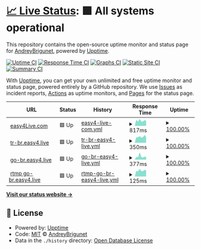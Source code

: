 # [📈 Live Status](https://demo.upptime.js.org): <!--live status--> **🟩 All systems operational**

This repository contains the open-source uptime monitor and status page for [AndreyBrigunet](https://demo.upptime.js.org), powered by [Upptime](https://github.com/upptime/upptime).

[![Uptime CI](https://github.com/AndreyBrigunet/upptime/workflows/Uptime%20CI/badge.svg)](https://github.com/AndreyBrigunet/upptime/actions?query=workflow%3A%22Uptime+CI%22)
[![Response Time CI](https://github.com/AndreyBrigunet/upptime/workflows/Response%20Time%20CI/badge.svg)](https://github.com/AndreyBrigunet/upptime/actions?query=workflow%3A%22Response+Time+CI%22)
[![Graphs CI](https://github.com/AndreyBrigunet/upptime/workflows/Graphs%20CI/badge.svg)](https://github.com/AndreyBrigunet/upptime/actions?query=workflow%3A%22Graphs+CI%22)
[![Static Site CI](https://github.com/AndreyBrigunet/upptime/workflows/Static%20Site%20CI/badge.svg)](https://github.com/AndreyBrigunet/upptime/actions?query=workflow%3A%22Static+Site+CI%22)
[![Summary CI](https://github.com/AndreyBrigunet/upptime/workflows/Summary%20CI/badge.svg)](https://github.com/AndreyBrigunet/upptime/actions?query=workflow%3A%22Summary+CI%22)

With [Upptime](https://upptime.js.org), you can get your own unlimited and free uptime monitor and status page, powered entirely by a GitHub repository. We use [Issues](https://github.com/AndreyBrigunet/upptime/issues) as incident reports, [Actions](https://github.com/AndreyBrigunet/upptime/actions) as uptime monitors, and [Pages](https://demo.upptime.js.org) for the status page.

<!--start: status pages-->
<!-- This summary is generated by Upptime (https://github.com/upptime/upptime) -->
<!-- Do not edit this manually, your changes will be overwritten -->
<!-- prettier-ignore -->
| URL | Status | History | Response Time | Uptime |
| --- | ------ | ------- | ------------- | ------ |
| <img alt="" src="https://easy4live.com/assets/img/favicon.png" height="13"> [easy4Live.com](https://easy4live.com) | 🟩 Up | [easy4-live-com.yml](https://github.com/AndreyBrigunet/upptime/commits/HEAD/history/easy4-live-com.yml) | <details><summary><img alt="Response time graph" src="./graphs/easy4-live-com/response-time-week.png" height="20"> 817ms</summary><br><a href="https://status.easy4live.com/history/easy4-live-com"><img alt="Response time 2764" src="https://img.shields.io/endpoint?url=https%3A%2F%2Fraw.githubusercontent.com%2FAndreyBrigunet%2Fupptime%2FHEAD%2Fapi%2Feasy4-live-com%2Fresponse-time.json"></a><br><a href="https://status.easy4live.com/history/easy4-live-com"><img alt="24-hour response time 801" src="https://img.shields.io/endpoint?url=https%3A%2F%2Fraw.githubusercontent.com%2FAndreyBrigunet%2Fupptime%2FHEAD%2Fapi%2Feasy4-live-com%2Fresponse-time-day.json"></a><br><a href="https://status.easy4live.com/history/easy4-live-com"><img alt="7-day response time 817" src="https://img.shields.io/endpoint?url=https%3A%2F%2Fraw.githubusercontent.com%2FAndreyBrigunet%2Fupptime%2FHEAD%2Fapi%2Feasy4-live-com%2Fresponse-time-week.json"></a><br><a href="https://status.easy4live.com/history/easy4-live-com"><img alt="30-day response time 893" src="https://img.shields.io/endpoint?url=https%3A%2F%2Fraw.githubusercontent.com%2FAndreyBrigunet%2Fupptime%2FHEAD%2Fapi%2Feasy4-live-com%2Fresponse-time-month.json"></a><br><a href="https://status.easy4live.com/history/easy4-live-com"><img alt="1-year response time 2398" src="https://img.shields.io/endpoint?url=https%3A%2F%2Fraw.githubusercontent.com%2FAndreyBrigunet%2Fupptime%2FHEAD%2Fapi%2Feasy4-live-com%2Fresponse-time-year.json"></a></details> | <details><summary><a href="https://status.easy4live.com/history/easy4-live-com">100.00%</a></summary><a href="https://status.easy4live.com/history/easy4-live-com"><img alt="All-time uptime 99.06%" src="https://img.shields.io/endpoint?url=https%3A%2F%2Fraw.githubusercontent.com%2FAndreyBrigunet%2Fupptime%2FHEAD%2Fapi%2Feasy4-live-com%2Fuptime.json"></a><br><a href="https://status.easy4live.com/history/easy4-live-com"><img alt="24-hour uptime 100.00%" src="https://img.shields.io/endpoint?url=https%3A%2F%2Fraw.githubusercontent.com%2FAndreyBrigunet%2Fupptime%2FHEAD%2Fapi%2Feasy4-live-com%2Fuptime-day.json"></a><br><a href="https://status.easy4live.com/history/easy4-live-com"><img alt="7-day uptime 100.00%" src="https://img.shields.io/endpoint?url=https%3A%2F%2Fraw.githubusercontent.com%2FAndreyBrigunet%2Fupptime%2FHEAD%2Fapi%2Feasy4-live-com%2Fuptime-week.json"></a><br><a href="https://status.easy4live.com/history/easy4-live-com"><img alt="30-day uptime 100.00%" src="https://img.shields.io/endpoint?url=https%3A%2F%2Fraw.githubusercontent.com%2FAndreyBrigunet%2Fupptime%2FHEAD%2Fapi%2Feasy4-live-com%2Fuptime-month.json"></a><br><a href="https://status.easy4live.com/history/easy4-live-com"><img alt="1-year uptime 99.50%" src="https://img.shields.io/endpoint?url=https%3A%2F%2Fraw.githubusercontent.com%2FAndreyBrigunet%2Fupptime%2FHEAD%2Fapi%2Feasy4-live-com%2Fuptime-year.json"></a></details>
| <img alt="" src="https://easy4live.com/assets/img/favicon.png" height="13"> [tr-br.easy4.live](http://tr-br.easy4.live) | 🟩 Up | [tr-br-easy4-live.yml](https://github.com/AndreyBrigunet/upptime/commits/HEAD/history/tr-br-easy4-live.yml) | <details><summary><img alt="Response time graph" src="./graphs/tr-br-easy4-live/response-time-week.png" height="20"> 350ms</summary><br><a href="https://status.easy4live.com/history/tr-br-easy4-live"><img alt="Response time 395" src="https://img.shields.io/endpoint?url=https%3A%2F%2Fraw.githubusercontent.com%2FAndreyBrigunet%2Fupptime%2FHEAD%2Fapi%2Ftr-br-easy4-live%2Fresponse-time.json"></a><br><a href="https://status.easy4live.com/history/tr-br-easy4-live"><img alt="24-hour response time 331" src="https://img.shields.io/endpoint?url=https%3A%2F%2Fraw.githubusercontent.com%2FAndreyBrigunet%2Fupptime%2FHEAD%2Fapi%2Ftr-br-easy4-live%2Fresponse-time-day.json"></a><br><a href="https://status.easy4live.com/history/tr-br-easy4-live"><img alt="7-day response time 350" src="https://img.shields.io/endpoint?url=https%3A%2F%2Fraw.githubusercontent.com%2FAndreyBrigunet%2Fupptime%2FHEAD%2Fapi%2Ftr-br-easy4-live%2Fresponse-time-week.json"></a><br><a href="https://status.easy4live.com/history/tr-br-easy4-live"><img alt="30-day response time 404" src="https://img.shields.io/endpoint?url=https%3A%2F%2Fraw.githubusercontent.com%2FAndreyBrigunet%2Fupptime%2FHEAD%2Fapi%2Ftr-br-easy4-live%2Fresponse-time-month.json"></a><br><a href="https://status.easy4live.com/history/tr-br-easy4-live"><img alt="1-year response time 395" src="https://img.shields.io/endpoint?url=https%3A%2F%2Fraw.githubusercontent.com%2FAndreyBrigunet%2Fupptime%2FHEAD%2Fapi%2Ftr-br-easy4-live%2Fresponse-time-year.json"></a></details> | <details><summary><a href="https://status.easy4live.com/history/tr-br-easy4-live">100.00%</a></summary><a href="https://status.easy4live.com/history/tr-br-easy4-live"><img alt="All-time uptime 100.00%" src="https://img.shields.io/endpoint?url=https%3A%2F%2Fraw.githubusercontent.com%2FAndreyBrigunet%2Fupptime%2FHEAD%2Fapi%2Ftr-br-easy4-live%2Fuptime.json"></a><br><a href="https://status.easy4live.com/history/tr-br-easy4-live"><img alt="24-hour uptime 100.00%" src="https://img.shields.io/endpoint?url=https%3A%2F%2Fraw.githubusercontent.com%2FAndreyBrigunet%2Fupptime%2FHEAD%2Fapi%2Ftr-br-easy4-live%2Fuptime-day.json"></a><br><a href="https://status.easy4live.com/history/tr-br-easy4-live"><img alt="7-day uptime 100.00%" src="https://img.shields.io/endpoint?url=https%3A%2F%2Fraw.githubusercontent.com%2FAndreyBrigunet%2Fupptime%2FHEAD%2Fapi%2Ftr-br-easy4-live%2Fuptime-week.json"></a><br><a href="https://status.easy4live.com/history/tr-br-easy4-live"><img alt="30-day uptime 100.00%" src="https://img.shields.io/endpoint?url=https%3A%2F%2Fraw.githubusercontent.com%2FAndreyBrigunet%2Fupptime%2FHEAD%2Fapi%2Ftr-br-easy4-live%2Fuptime-month.json"></a><br><a href="https://status.easy4live.com/history/tr-br-easy4-live"><img alt="1-year uptime 100.00%" src="https://img.shields.io/endpoint?url=https%3A%2F%2Fraw.githubusercontent.com%2FAndreyBrigunet%2Fupptime%2FHEAD%2Fapi%2Ftr-br-easy4-live%2Fuptime-year.json"></a></details>
| <img alt="" src="https://easy4live.com/assets/img/favicon.png" height="13"> [go-br.easy4.live](http://go-br.easy4.live) | 🟩 Up | [go-br-easy4-live.yml](https://github.com/AndreyBrigunet/upptime/commits/HEAD/history/go-br-easy4-live.yml) | <details><summary><img alt="Response time graph" src="./graphs/go-br-easy4-live/response-time-week.png" height="20"> 377ms</summary><br><a href="https://status.easy4live.com/history/go-br-easy4-live"><img alt="Response time 360" src="https://img.shields.io/endpoint?url=https%3A%2F%2Fraw.githubusercontent.com%2FAndreyBrigunet%2Fupptime%2FHEAD%2Fapi%2Fgo-br-easy4-live%2Fresponse-time.json"></a><br><a href="https://status.easy4live.com/history/go-br-easy4-live"><img alt="24-hour response time 321" src="https://img.shields.io/endpoint?url=https%3A%2F%2Fraw.githubusercontent.com%2FAndreyBrigunet%2Fupptime%2FHEAD%2Fapi%2Fgo-br-easy4-live%2Fresponse-time-day.json"></a><br><a href="https://status.easy4live.com/history/go-br-easy4-live"><img alt="7-day response time 377" src="https://img.shields.io/endpoint?url=https%3A%2F%2Fraw.githubusercontent.com%2FAndreyBrigunet%2Fupptime%2FHEAD%2Fapi%2Fgo-br-easy4-live%2Fresponse-time-week.json"></a><br><a href="https://status.easy4live.com/history/go-br-easy4-live"><img alt="30-day response time 384" src="https://img.shields.io/endpoint?url=https%3A%2F%2Fraw.githubusercontent.com%2FAndreyBrigunet%2Fupptime%2FHEAD%2Fapi%2Fgo-br-easy4-live%2Fresponse-time-month.json"></a><br><a href="https://status.easy4live.com/history/go-br-easy4-live"><img alt="1-year response time 360" src="https://img.shields.io/endpoint?url=https%3A%2F%2Fraw.githubusercontent.com%2FAndreyBrigunet%2Fupptime%2FHEAD%2Fapi%2Fgo-br-easy4-live%2Fresponse-time-year.json"></a></details> | <details><summary><a href="https://status.easy4live.com/history/go-br-easy4-live">100.00%</a></summary><a href="https://status.easy4live.com/history/go-br-easy4-live"><img alt="All-time uptime 99.99%" src="https://img.shields.io/endpoint?url=https%3A%2F%2Fraw.githubusercontent.com%2FAndreyBrigunet%2Fupptime%2FHEAD%2Fapi%2Fgo-br-easy4-live%2Fuptime.json"></a><br><a href="https://status.easy4live.com/history/go-br-easy4-live"><img alt="24-hour uptime 100.00%" src="https://img.shields.io/endpoint?url=https%3A%2F%2Fraw.githubusercontent.com%2FAndreyBrigunet%2Fupptime%2FHEAD%2Fapi%2Fgo-br-easy4-live%2Fuptime-day.json"></a><br><a href="https://status.easy4live.com/history/go-br-easy4-live"><img alt="7-day uptime 100.00%" src="https://img.shields.io/endpoint?url=https%3A%2F%2Fraw.githubusercontent.com%2FAndreyBrigunet%2Fupptime%2FHEAD%2Fapi%2Fgo-br-easy4-live%2Fuptime-week.json"></a><br><a href="https://status.easy4live.com/history/go-br-easy4-live"><img alt="30-day uptime 100.00%" src="https://img.shields.io/endpoint?url=https%3A%2F%2Fraw.githubusercontent.com%2FAndreyBrigunet%2Fupptime%2FHEAD%2Fapi%2Fgo-br-easy4-live%2Fuptime-month.json"></a><br><a href="https://status.easy4live.com/history/go-br-easy4-live"><img alt="1-year uptime 99.99%" src="https://img.shields.io/endpoint?url=https%3A%2F%2Fraw.githubusercontent.com%2FAndreyBrigunet%2Fupptime%2FHEAD%2Fapi%2Fgo-br-easy4-live%2Fuptime-year.json"></a></details>
| <img alt="" src="https://easy4live.com/assets/img/favicon.png" height="13"> [rtmp go-br.easy4.live](216.238.109.159) | 🟩 Up | [rtmp-go-br-easy4-live.yml](https://github.com/AndreyBrigunet/upptime/commits/HEAD/history/rtmp-go-br-easy4-live.yml) | <details><summary><img alt="Response time graph" src="./graphs/rtmp-go-br-easy4-live/response-time-week.png" height="20"> 125ms</summary><br><a href="https://status.easy4live.com/history/rtmp-go-br-easy4-live"><img alt="Response time 136" src="https://img.shields.io/endpoint?url=https%3A%2F%2Fraw.githubusercontent.com%2FAndreyBrigunet%2Fupptime%2FHEAD%2Fapi%2Frtmp-go-br-easy4-live%2Fresponse-time.json"></a><br><a href="https://status.easy4live.com/history/rtmp-go-br-easy4-live"><img alt="24-hour response time 135" src="https://img.shields.io/endpoint?url=https%3A%2F%2Fraw.githubusercontent.com%2FAndreyBrigunet%2Fupptime%2FHEAD%2Fapi%2Frtmp-go-br-easy4-live%2Fresponse-time-day.json"></a><br><a href="https://status.easy4live.com/history/rtmp-go-br-easy4-live"><img alt="7-day response time 125" src="https://img.shields.io/endpoint?url=https%3A%2F%2Fraw.githubusercontent.com%2FAndreyBrigunet%2Fupptime%2FHEAD%2Fapi%2Frtmp-go-br-easy4-live%2Fresponse-time-week.json"></a><br><a href="https://status.easy4live.com/history/rtmp-go-br-easy4-live"><img alt="30-day response time 131" src="https://img.shields.io/endpoint?url=https%3A%2F%2Fraw.githubusercontent.com%2FAndreyBrigunet%2Fupptime%2FHEAD%2Fapi%2Frtmp-go-br-easy4-live%2Fresponse-time-month.json"></a><br><a href="https://status.easy4live.com/history/rtmp-go-br-easy4-live"><img alt="1-year response time 136" src="https://img.shields.io/endpoint?url=https%3A%2F%2Fraw.githubusercontent.com%2FAndreyBrigunet%2Fupptime%2FHEAD%2Fapi%2Frtmp-go-br-easy4-live%2Fresponse-time-year.json"></a></details> | <details><summary><a href="https://status.easy4live.com/history/rtmp-go-br-easy4-live">100.00%</a></summary><a href="https://status.easy4live.com/history/rtmp-go-br-easy4-live"><img alt="All-time uptime 100.00%" src="https://img.shields.io/endpoint?url=https%3A%2F%2Fraw.githubusercontent.com%2FAndreyBrigunet%2Fupptime%2FHEAD%2Fapi%2Frtmp-go-br-easy4-live%2Fuptime.json"></a><br><a href="https://status.easy4live.com/history/rtmp-go-br-easy4-live"><img alt="24-hour uptime 100.00%" src="https://img.shields.io/endpoint?url=https%3A%2F%2Fraw.githubusercontent.com%2FAndreyBrigunet%2Fupptime%2FHEAD%2Fapi%2Frtmp-go-br-easy4-live%2Fuptime-day.json"></a><br><a href="https://status.easy4live.com/history/rtmp-go-br-easy4-live"><img alt="7-day uptime 100.00%" src="https://img.shields.io/endpoint?url=https%3A%2F%2Fraw.githubusercontent.com%2FAndreyBrigunet%2Fupptime%2FHEAD%2Fapi%2Frtmp-go-br-easy4-live%2Fuptime-week.json"></a><br><a href="https://status.easy4live.com/history/rtmp-go-br-easy4-live"><img alt="30-day uptime 100.00%" src="https://img.shields.io/endpoint?url=https%3A%2F%2Fraw.githubusercontent.com%2FAndreyBrigunet%2Fupptime%2FHEAD%2Fapi%2Frtmp-go-br-easy4-live%2Fuptime-month.json"></a><br><a href="https://status.easy4live.com/history/rtmp-go-br-easy4-live"><img alt="1-year uptime 100.00%" src="https://img.shields.io/endpoint?url=https%3A%2F%2Fraw.githubusercontent.com%2FAndreyBrigunet%2Fupptime%2FHEAD%2Fapi%2Frtmp-go-br-easy4-live%2Fuptime-year.json"></a></details>

<!--end: status pages-->

[**Visit our status website →**](https://demo.upptime.js.org)

## 📄 License

- Powered by: [Upptime](https://github.com/upptime/upptime)
- Code: [MIT](./LICENSE) © [AndreyBrigunet](https://demo.upptime.js.org)
- Data in the `./history` directory: [Open Database License](https://opendatacommons.org/licenses/odbl/1-0/)
